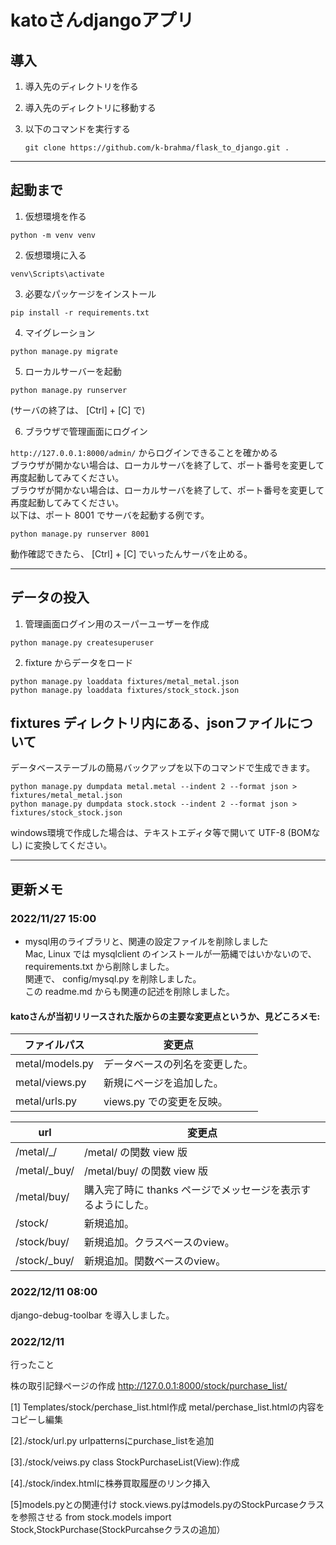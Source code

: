 # katoさんdjangoアプリ

## 導入

1. 導入先のディレクトリを作る

2. 導入先のディレクトリに移動する

3. 以下のコマンドを実行する

   ```git clone https://github.com/k-brahma/flask_to_django.git .```

***

## 起動まで

1. 仮想環境を作る

``` shell
python -m venv venv
```

2. 仮想環境に入る

``` shell
venv\Scripts\activate
```

3. 必要なパッケージをインストール

```shell
pip install -r requirements.txt
```

4. マイグレーション

```shell
python manage.py migrate
```

5. ローカルサーバーを起動

```shell
python manage.py runserver
```

(サーバの終了は、 [Ctrl] + [C] で)

6. ブラウザで管理画面にログイン

`http://127.0.0.1:8000/admin/` からログインできることを確かめる  
ブラウザが開かない場合は、ローカルサーバを終了して、ポート番号を変更して再度起動してみてください。  
ブラウザが開かない場合は、ローカルサーバを終了して、ポート番号を変更して再度起動してみてください。  
以下は、ポート 8001 でサーバを起動する例です。

```shell
python manage.py runserver 8001
```

動作確認できたら、 [Ctrl] + [C] でいったんサーバを止める。

***

## データの投入

1. 管理画面ログイン用のスーパーユーザーを作成

```shell
python manage.py createsuperuser
```

2. fixture からデータをロード

```shell
python manage.py loaddata fixtures/metal_metal.json
python manage.py loaddata fixtures/stock_stock.json
```

## fixtures ディレクトリ内にある、jsonファイルについて

データベーステーブルの簡易バックアップを以下のコマンドで生成できます。

```shell
python manage.py dumpdata metal.metal --indent 2 --format json > fixtures/metal_metal.json
python manage.py dumpdata stock.stock --indent 2 --format json > fixtures/stock_stock.json
```

windows環境で作成した場合は、テキストエディタ等で開いて UTF-8 (BOMなし) に変換してください。

***

## 更新メモ

### 2022/11/27 15:00

- mysql用のライブラリと、関連の設定ファイルを削除しました  
  Mac, Linux では mysqlclient のインストールが一筋縄ではいかないので、 requirements.txt から削除しました。  
  関連で、 config/mysql.py を削除しました。  
  この readme.md からも関連の記述を削除しました。

#### katoさんが当初リリースされた版からの主要な変更点というか、見どころメモ:

| ファイルパス          | 変更点                                          |
|-----------------|----------------------------------------------|
| metal/models.py | データベースの列名を変更した。                              |
| metal/views.py  | 新規にページを追加した。|
| metal/urls.py   | views.py での変更を反映。                            |

| url          | 変更点
|--------------|------------------------------------|
| /metal/_/    | /metal/ の関数 view 版                 |
| /metal/_buy/ | /metal/buy/ の関数 view 版             |
| /metal/buy/  | 購入完了時に thanks ページでメッセージを表示するようにした。 |
| /stock/      | 新規追加。                              |
| /stock/buy/  | 新規追加。クラスベースのview。                  |
| /stock/_buy/ | 新規追加。関数ベースのview。                   |

### 2022/12/11 08:00

django-debug-toolbar を導入しました。  


### 2022/12/11
行ったこと

株の取引記録ページの作成
http://127.0.0.1:8000/stock/purchase_list/

[1] Templates/stock/perchase_list.html作成
metal/perchase_list.htmlの内容をコピーし編集

[2]./stock/url.py urlpatternsにpurchase_listを追加

[3]./stock/veiws.py class StockPurchaseList(View):作成

[4]./stock/index.htmlに株券買取履歴のリンク挿入

[5]models.pyとの関連付け
stock.views.pyはmodels.pyのStockPurcaseクラスを参照させる
from stock.models import Stock,StockPurchase(StockPurcahseクラスの追加）

